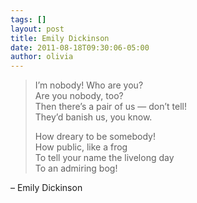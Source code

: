 ```yaml
---
tags: []
layout: post
title: Emily Dickinson
date: 2011-08-18T09:30:06-05:00
author: olivia
---
```


> I’m nobody! Who are you?<br/>
> Are you nobody, too?<br/>
> Then there’s a pair of us — don’t tell!<br/>
> They’d banish us, you know.
>
> How dreary to be somebody!<br/>
> How public, like a frog<br/>
> To tell your name the livelong day<br/>
> To an admiring bog!

– Emily Dickinson
